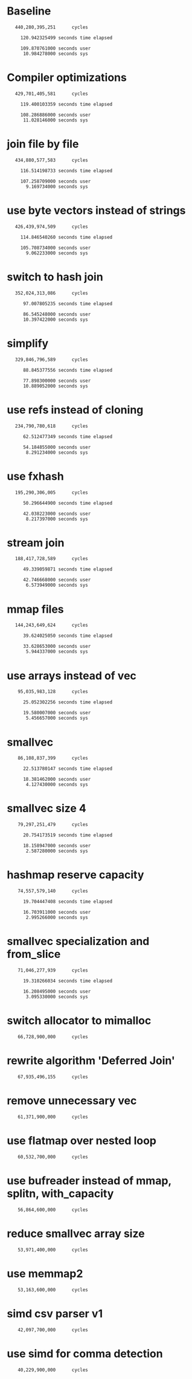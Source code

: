# Baseline

```
   440,280,395,251      cycles

     120.942325499 seconds time elapsed

     109.870761000 seconds user
      10.984278000 seconds sys
```

# Compiler optimizations

```
   429,701,405,581      cycles

     119.400103359 seconds time elapsed

     108.286886000 seconds user
      11.028146000 seconds sys
```

# join file by file

```
   434,880,577,583      cycles

     116.514198733 seconds time elapsed

     107.258709000 seconds user
       9.169734000 seconds sys
```

# use byte vectors instead of strings

```
   426,439,974,509      cycles

     114.846540260 seconds time elapsed

     105.708734000 seconds user
       9.062233000 seconds sys
```

# switch to hash join

```
   352,024,313,086      cycles

      97.007805235 seconds time elapsed

      86.545248000 seconds user
      10.397422000 seconds sys
```

# simplify

```
   329,846,796,589      cycles

      88.845377556 seconds time elapsed

      77.898300000 seconds user
      10.889052000 seconds sys
```

# use refs instead of cloning

```
   234,790,780,618      cycles

      62.512477349 seconds time elapsed

      54.184855000 seconds user
       8.291234000 seconds sys
```

# use fxhash

```
   195,290,306,005      cycles

      50.296644900 seconds time elapsed

      42.038223000 seconds user
       8.217397000 seconds sys
```

# stream join

```
   188,417,728,589      cycles

      49.339059871 seconds time elapsed

      42.746668000 seconds user
       6.573949000 seconds sys
```

# mmap files

```
   144,243,649,624      cycles

      39.624025050 seconds time elapsed

      33.628653000 seconds user
       5.944337000 seconds sys
```

# use arrays instead of vec

```
    95,035,983,128      cycles

      25.052302256 seconds time elapsed

      19.580007000 seconds user
       5.456657000 seconds sys
```

# smallvec

```
    86,108,837,399      cycles

      22.513780147 seconds time elapsed

      18.381462000 seconds user
       4.127430000 seconds sys
```

# smallvec size 4

```
    79,297,251,479      cycles

      20.754173519 seconds time elapsed

      18.158947000 seconds user
       2.587280000 seconds sys
```

# hashmap reserve capacity

```
    74,557,579,140      cycles

      19.704447408 seconds time elapsed

      16.703911000 seconds user
       2.995266000 seconds sys
```

# smallvec specialization and from_slice

```
    71,046,277,939      cycles

      19.310266034 seconds time elapsed

      16.208495000 seconds user
       3.095330000 seconds sys
```

# switch allocator to mimalloc

```
    66,728,900,000      cycles
```

# rewrite algorithm 'Deferred Join'

```
    67,935,496,155      cycles
```

# remove unnecessary vec

```
    61,371,900,000      cycles
```

# use flatmap over nested loop

```
    60,532,700,000      cycles
```

# use bufreader instead of mmap, splitn, with_capacity

```
    56,864,600,000      cycles
```

# reduce smallvec array size

```
    53,971,400,000      cycles
```

# use memmap2

```
    53,163,600,000      cycles
```

# simd csv parser v1

```
    42,097,700,000      cycles
```

# use simd for comma detection

```
    40,229,900,000      cycles
```
